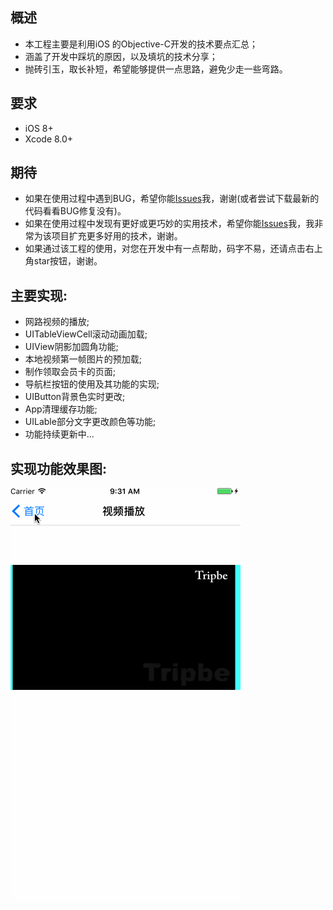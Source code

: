 概述
----------------

* 本工程主要是利用iOS 的Objective-C开发的技术要点汇总；
* 涵盖了开发中踩坑的原因，以及填坑的技术分享；
* 抛砖引玉，取长补短，希望能够提供一点思路，避免少走一些弯路。

要求
----------------

* iOS 8+
* Xcode 8.0+

期待
----------------

* 如果在使用过程中遇到BUG，希望你能[Issues](https://github.com/NSLog-YuHaitao/iOSReview/issues)我，谢谢(或者尝试下载最新的代码看看BUG修复没有)。
* 如果在使用过程中发现有更好或更巧妙的实用技术，希望你能[Issues](https://github.com/NSLog-YuHaitao/iOSReview/issues)我，我非常为该项目扩充更多好用的技术，谢谢。
* 如果通过该工程的使用，对您在开发中有一点帮助，码字不易，还请点击右上角star按钮，谢谢。

主要实现:
----------------

* 网路视频的播放;
* UITableViewCell滚动动画加载;
* UIView阴影加圆角功能;
* 本地视频第一帧图片的预加载;
* 制作领取会员卡的页面;
* 导航栏按钮的使用及其功能的实现;
* UIButton背景色实时更改;
* App清理缓存功能;
* UILable部分文字更改颜色等功能;
* 功能持续更新中...

实现功能效果图:
----------------

![功能图](/result.gif)

